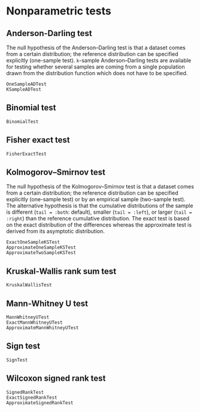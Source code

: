 # Nonparametric tests

## Anderson-Darling test

The null hypothesis of the Anderson–Darling test is that a dataset comes from a certain
distribution; the reference distribution can be specified explicitly (one-sample test).
``k``-sample Anderson–Darling tests are available for testing whether several samples are
coming from a single population drawn from the distribution function which does not have to
be specified.

```@docs
OneSampleADTest
KSampleADTest
```

## Binomial test

```@docs
BinomialTest
```

## Fisher exact test

```@docs
FisherExactTest
```

## Kolmogorov–Smirnov test

The null hypothesis of the Kolmogorov–Smirnov test is that a dataset comes from a certain
distribution; the reference distribution can be specified explicitly (one-sample test) or by
an empirical sample (two-sample test). The alternative hypothesis is that the cumulative
distributions of the sample is different (`tail = :both`: default), smaller (`tail = :left`),
or larger (`tail = :right`) than the reference cumulative distribution. The exact test is
based on the exact distribution of the differences whereas the approximate test is derived
from its asymptotic distribution.

```@docs
ExactOneSampleKSTest
ApproximateOneSampleKSTest
ApproximateTwoSampleKSTest
```

## Kruskal-Wallis rank sum test

```@docs
KruskalWallisTest
```

## Mann-Whitney U test

```@docs
MannWhitneyUTest
ExactMannWhitneyUTest
ApproximateMannWhitneyUTest
```

## Sign test

```@docs
SignTest
```

## Wilcoxon signed rank test

```@docs
SignedRankTest
ExactSignedRankTest
ApproximateSignedRankTest
```
